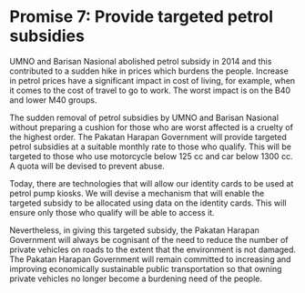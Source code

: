 # Promise 7: Provide targeted petrol subsidies

UMNO and Barisan Nasional abolished petrol subsidy in 2014 and this contributed to a sudden hike in prices which burdens the people. Increase in petrol prices have a significant impact in cost of living, for example, when it comes to the cost of travel to go to work. The worst impact is on the B40 and lower M40 groups.

The sudden removal of petrol subsidies by UMNO and Barisan Nasional without preparing a cushion for those who are worst affected is a cruelty of the highest order. The Pakatan Harapan Government will provide targeted petrol subsidies at a suitable monthly rate to those who qualify. This will be targeted to those who use motorcycle below 125 cc and car below 1300 cc. A quota will be devised to prevent abuse.

Today, there are technologies that will allow our identity cards to be used at petrol pump kiosks. We will devise a mechanism that will enable the targeted subsidy to be allocated using data on the identity cards. This will ensure only those who qualify will be able to access it.

Nevertheless, in giving this targeted subsidy, the Pakatan Harapan Government will always be cognisant of the need to reduce the number of private vehicles on roads to the extent that the environment is not damaged. The Pakatan Harapan Government will remain committed to increasing and improving economically sustainable public transportation so that owning private vehicles no longer become a burdening need of the people.
